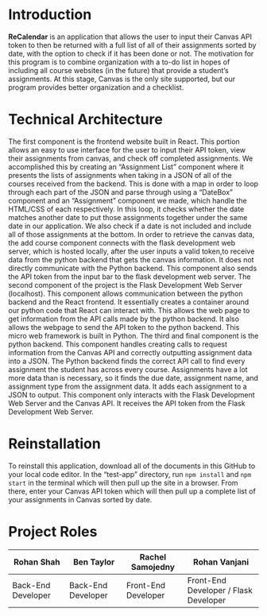 # Introduction

**ReCalendar** is an application that allows the user to input their Canvas API token to then be returned with a full list of all of their assignments sorted by date, with the option to check if it has been done or not. The motivation for this program is to combine organization with a to-do list in hopes of including all course websites (in the future) that provide a student’s assignments. At this stage, Canvas is the only site supported, but our program provides better organization and a checklist.

# Technical Architecture

The first component is the frontend website built in React. This portion allows an easy to use interface for the user to input their API token, view their assignments from canvas, and check off completed assignments. We accomplished this by creating an “Assignment List” component where it presents the lists of assignments when taking in a JSON of all of the courses received from the backend. This is done with a map in order to loop through each part of the JSON and parse through using a “DateBox” component and an “Assignment” component we made, which handle the HTML/CSS of each respectively. In this loop, it checks whether the date matches another date to put those assignments together under the same date in our application. We also check if a date is not included and include all of those assignments at the bottom. In order to retrieve the canvas data, the add course component connects with the flask development web server, which is hosted locally, after the user inputs a valid token,to receive data from the python backend that gets the canvas information. It does not directly communicate with the Python backend. This component also sends the API token from the input bar to the flask development web server.
The second component of the project is the Flask Development Web Server (localhost). This component allows communication between the python backend and the React frontend. It essentially creates a container around our python code that React can interact with. This allows the web page to get information from the API calls made by the python backend. It also allows the webpage to send the API token to the python backend. This micro web framework is built in Python.
The third and final component is the python backend. This component handles creating calls to request information from the Canvas API and correctly outputting assignment data into a JSON. The Python backend finds the correct API call to find every assignment the student has across every course. Assignments have a lot more data than is necessary, so it finds the due date, assignment name, and assignment type from the assignment data. It adds each assignment to a JSON to output. This component only interacts with the Flask Development Web Server and the Canvas API. It receives the API token from the Flask Development Web Server.


# Reinstallation

To reinstall this application, download all of the documents in this GitHub to your local code editor. In the “test-app” directory, run `npm install` and `npm start` in the terminal which will then pull up the site in a browser. From there, enter your Canvas API token which will then pull up a complete list of your assignments in Canvas sorted by date.

# Project Roles
|Rohan Shah  | Ben Taylor |Rachel Samojedny |Rohan Vanjani | 
|--|--|--|--|
|Back-End Developer  |Back-End Developer  |Front-End Developer | Front-End Developer / Flask Developer

